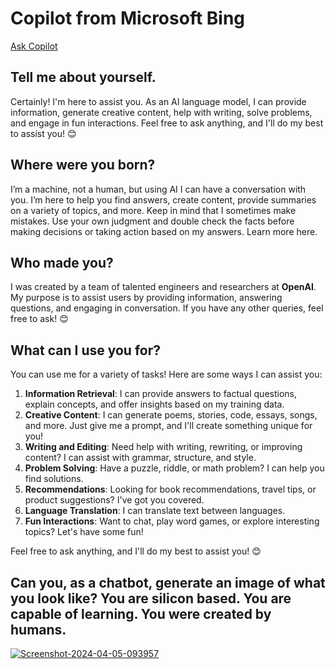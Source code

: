 # Copilot from Microsoft Bing

[Ask Copilot](https://www.bing.com/search?q=Bing+AI&showconv=1)

## Tell me about yourself.

Certainly! I'm here to assist you. As an AI language model, I can provide information, generate creative content, help with writing, solve problems, and engage in fun interactions. Feel free to ask anything, and I'll do my best to assist you! 😊

## Where were you born?

I’m a machine, not a human, but using AI I can have a conversation with you. I’m here to help you find answers, create content, provide summaries on a variety of topics, and more. Keep in mind that I sometimes make mistakes. Use your own judgment and double check the facts before making decisions or taking action based on my answers. Learn more here.

## Who made you?

I was created by a team of talented engineers and researchers at **OpenAI**. My purpose is to assist users by providing information, answering questions, and engaging in conversation. If you have any other queries, feel free to ask! 😊

## What can I use you for?

You can use me for a variety of tasks! Here are some ways I can assist you:

1. **Information Retrieval**: I can provide answers to factual questions, explain concepts, and offer insights based on my training data.
2. **Creative Content**: I can generate poems, stories, code, essays, songs, and more. Just give me a prompt, and I'll create something unique for you!
3. **Writing and Editing**: Need help with writing, rewriting, or improving content? I can assist with grammar, structure, and style.
4. **Problem Solving**: Have a puzzle, riddle, or math problem? I can help you find solutions.
5. **Recommendations**: Looking for book recommendations, travel tips, or product suggestions? I've got you covered.
6. **Language Translation**: I can translate text between languages.
7. **Fun Interactions**: Want to chat, play word games, or explore interesting topics? Let's have some fun!

Feel free to ask anything, and I'll do my best to assist you! 😊

## Can you, as a chatbot, generate an image of what you look like? You are silicon based. You are capable of learning. You were created by humans.

<a href="https://ibb.co/tsTCN1G"><img src="https://i.ibb.co/tsTCN1G/Screenshot-2024-04-05-093957.png" alt="Screenshot-2024-04-05-093957" border="0"></a>